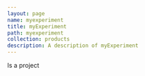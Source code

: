 ```yaml
---
layout: page
name: myexperiment
title: myExperiment
path: myexperiment
collection: products
description: A description of myExperiment
---
```


Is a project
